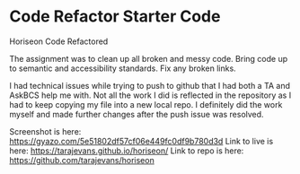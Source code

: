 # Code Refactor Starter Code
Horiseon Code Refactored

The assignment was to clean up all broken and messy code.  Bring code up to semantic and accessibility standards.  Fix any broken links.

I had technical issues while trying to push to github that I had both a TA and AskBCS help me with.
Not all the work I did is reflected in the repository as I had to keep copying my file into a new local repo.  I definitely did the work myself and made further changes after the push issue was resolved.

Screenshot is here: https://gyazo.com/5e51802df57cf06e449fc0df9b780d3d
Link to live is here: https://tarajevans.github.io/horiseon/
Link to repo is here: https://github.com/tarajevans/horiseon
